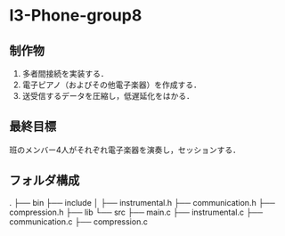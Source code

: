 # I3-Phone-group8

## 制作物
1. 多者間接続を実装する．
2. 電子ピアノ（およびその他電子楽器）を作成する．
3. 送受信するデータを圧縮し，低遅延化をはかる．

## 最終目標
班のメンバー4人がそれぞれ電子楽器を演奏し，セッションする．

## フォルダ構成
.
├── bin
├── include
│   ├── instrumental.h
    ├── communication.h
    ├── compression.h
├── lib
└── src
    ├── main.c
    ├── instrumental.c
    ├── communication.c
    ├── compression.c
